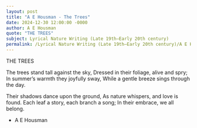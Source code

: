 ```yaml
---
layout: post
title: "A E Housman - The Trees"
date: 2024-12-30 12:00:00 -0000
author: A E Housman
quote: "THE TREES"
subject: Lyrical Nature Writing (Late 19th–Early 20th century)
permalink: /Lyrical Nature Writing (Late 19th–Early 20th century)/A E Housman/A E Housman - The Trees
---
```


THE TREES

The trees stand tall against the sky,
Dressed in their foliage, alive and spry;
In summer’s warmth they joyfully sway,
While a gentle breeze sings through the day.

Their shadows dance upon the ground,
As nature whispers, and love is found.
Each leaf a story, each branch a song;
In their embrace, we all belong.  


- A E Housman
